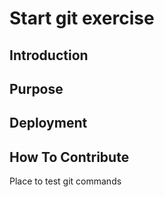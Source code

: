 # Start git exercise

## Introduction

## Purpose

## Deployment

## How To Contribute


Place to test git commands

